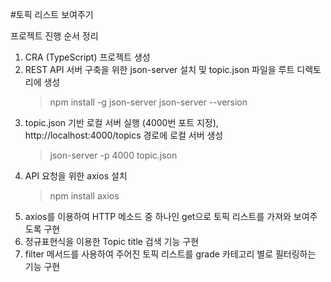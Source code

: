 #토픽 리스트 보여주기

프로젝트 진행 순서 정리

1. CRA (TypeScript) 프로젝트 생성
2. REST API 서버 구축을 위한 json-server 설치 및 topic.json 파일을 루트 디렉토리에 생성
   > npm install -g json-server
   > json-server --version
3. topic.json 기반 로컬 서버 실행 (4000번 포트 지정), http://localhost:4000/topics 경로에 로컬 서버 생성
   > json-server -p 4000 topic.json
4. API 요청을 위한 axios 설치
   > npm install axios
5. axios를 이용하여 HTTP 메소드 중 하나인 get으로 토픽 리스트를 가져와 보여주도록 구현
6. 정규표현식을 이용한 Topic title 검색 기능 구현
7. filter 메서드를 사용하여 주어진 토픽 리스트를 grade 카테고리 별로 필터링하는 기능 구현
